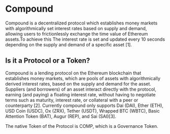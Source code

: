 # Compound

Compound is a decentralized protocol which establishes money markets with algorithmically set interest rates based on supply and demand, allowing users to frictionlessly exchange the time value of Ethereum assets.To achieve this The interest rate is set and updated every 10 seconds depending on the supply and demand of a specific asset \[1].

## Is it a Protocol or a Token?

Compound is a lending protocol on the Ethereum blockchain that establishes money markets, which are pools of assets with algorithmically derived interest rates, based on the supply and demand for the asset. Suppliers (and borrowers) of an asset interact directly with the protocol, earning (and paying) a floating interest rate, without having to negotiate terms such as maturity, interest rate, or collateral with a peer or counterparty \[2]. Currently compound only supports Dai (DAI), Ether (ETH), USD Coin (USDC), Ox (ZRX), Tether (USDT), Wrapped BTC (WBTC), Basic Attention Token (BAT), Augur (REP), and Sai (SAI)\[3].

The native Token of the Protocol is COMP, which is a Governance Token.
